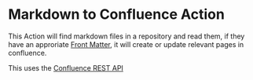 # Markdown to Confluence Action

This Action will find markdown files in a repository and read them, if they have an approriate [Front Matter](https://gohugo.io/content-management/front-matter/), it will create or update relevant pages in confluence.

This uses the [Confluence REST API](https://developer.atlassian.com/server/confluence/confluence-rest-api-examples/)